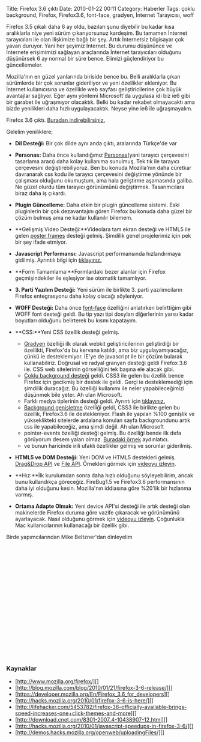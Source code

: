Title: Firefox 3.6 çıktı
Date: 2010-01-22 00:11
Category: Haberler
Tags: çoklu background, Firefox, Firefox3.6, font-face, gradyen, İnternet Tarayıcısı, woff

Firefox 3.5 çıkalı daha 6 ay oldu, bazıları şunu diyebilir bu kadar kısa
aralıklarla niye yeni sürüm çıkarıyorsunuz kardeşim. Bu tamamen İnternet
tarayıcıları ile olan ilişkimize bağlı bir şey. Artık İnternetsiz
bilgisayar çok yavan duruyor. Yani her şeyimiz İnternet. Bu durumu
düşününce ve İnternete erişimimizi sağlayan araçlarında İnternet
tarayıcıları olduğunu düşünürsek 6 ay normal bir süre bence. Elimizi
güçlendiriyor bu güncellemeler.

Mozilla'nın en güzel yanlarında biriside bence bu. Belli aralıklarla
çıkan sürümlerde bir çok sorunlar gideriliyor ve yeni özellikler
ekleniyor. Bu İnternet kullanıcısına ve özellikle web sayfası
geliştiricilerine çok büyük avantajlar sağlıyor. Eğer aynı yöntemi
Microsoft'da uygulasa idi biz ie6 gibi bir garabet ile uğraşmıyor
olacaktık. Belki bu kadar rekabet olmayacaktı ama bizde yenilikleri daha
hızlı uygulayacaktık. Neyse yine ie6 ile uğraşmayalım.

Firefox 3.6 çıktı. [Buradan indirebilirsiniz.][]

Gelelim yeniliklere;

-   **Dil Desteği:** Bir çok dilde aynı anda çıktı, aralarında Türkçe'de
    var
-   **Personas:** Daha önce kullandığımız [Personas][](yani tarayıcı
    çerçevesini tasarlama aracı) daha kolay kullanıma sunulmuş. Tek tık
    ile tarayıcı çerçevesini değiştirebiliyoruz. Ben bu konuda
    Mozilla'nın daha cüretkar davranarak css kodu ile tarayıcı
    çerçevesini değiştirme yönünde bir çalışması olduğunu okumuştum, ama
    hala geliştirme aşamasında galiba. Ne güzel olurdu tüm tarayıcı
    görünümünü değiştirmek. Tasarımcılara biraz daha iş çıkardı.
-   **Plugin Güncelleme:** Daha etkin bir plugin güncelleme sistemi.
    Eski pluginlerin bir çok dezavantajını gören Firefox bu konuda daha
    güzel bir çözüm bulmuş ama ne kadar kullanılır bilemem.
-   **Gelişmiş Video Desteği:**Videolara tam ekran desteği ve HTML5 ile
    gelen [poster frames][] desteği gelmiş. Şimdilik genel projelerimiz
    için pek bir şey ifade etmiyor.
-   **Javascript Performansı:** Javascript performansında hızlandırmaya
    gidilmiş. Ayrıntılı bilgi için [tıklayınız.][]
-   **Form Tamamlama:**Formlardaki bezer alanlar için Firefox
    geçmişindekiler ile eşleşiyor ise otomatik tamamlıyor.
-   **3. Parti Yazılım Desteği:** Yeni sürüm ile birlikte 3. parti
    yazılımcıların Firefox entegrasyonu daha kolay olacağı söyleniyor.
-   **WOFF Desteği:** Daha önce [font-face][] özelliğini anlatırken
    belirttiğim gibi WOFF font desteği geldi. Bu tip yazı tipi dosyları
    diğerlerinin yarısı kadar boyutları olduğunu belirterek bu kısmı
    kapatayım.
-   **CSS:**Yeni CSS özellik desteği gelmiş.
    -   [Gradyen][] özelliği ilk olarak webkit geliştiricilerinin
        geliştirdiği bir özellikti, Firefox'da bu kervana katıldı, ama
        biz uygulayamıyacağız, çünkü ie desteklemiyor. İE'ye de
        javascript ile bir çözüm bularak kullanabiliriz. Doğrusal ve
        radyal granyen desteği geldi Firefox 3.6 ile. CSS web
        sitelerinin görselliğini tek başına ele alacak gibi.
    -   [Çoklu background desteği][] geldi. CSS3 ile gelen bu özellik
        bence Firefox için gecikmiş bir destek ile geldi. Gerçi ie
        desteklemediği için şimdilik duracağız. Bu özelliği kullanımı
        ile neler yapabileceğimizi düşünmek bile yeter. Ah ulan
        Microsoft.
    -   Farklı medya tiplerinin desteği geldi. Ayrıntı için
        [tıklayınız.][1]
    -   [Background genişletme][] özelliği geldi, CSS3 ile birlikte
        gelen bu özellik, Firefox3.6 ile destekleniyor. Flash ile
        yapılan %100 genişlik ve yükseklikteki sitelerde ardalana
        konulan sayfa backgroundunu artık css ile yapabileceğiz, ama
        şimdi değil. Ah ulan Microsoft
    -   pointer-events özelliği desteği gelmiş. Bu özelliği bende ilk
        defa görüyorum desem yalan olmaz. [Buradaki örnek][]
        aydınlatıcı.
    -   ve bunun haricinde irili ufaklı özellikler gelmiş ve sorunlar
        giderilmiş.

-   **HTML5 ve DOM Desteği:** Yeni DOM ve HTML5 destekleri gelmiş.
    [Drag&Drop API][] ve [File API][]. Örnekleri görmek için [videoyu     izleyin][].
-   **Hız:**İlk kurulumdan sonra daha hızlı olduğunu söyleyebilirim,
    ancak bunu kullandıkça göreceğiz. FireBug1.5 ve Firefox3.6
    performansının daha iyi olduğunu kesin. Mozilla'nın iddiasına göre
    %20'lik bir hızlanma varmış.
-   **Ortama Adapte Olmak:** Yeni device API'si desteği ile artık
    desteği olan makinelerde Firefox duruma göre vazife çıkaracak ve
    görünümünü ayarlayacak. Nasıl olduğunu görmek için [videoyu     izleyin][2]. Çoğunlukla Mac kullanıcılarının kullanacağı bir özellik
    gibi.

Birde yapımcılarından Mike Beltzner'dan dinleyelim

<object width="480" height="295"><param name="movie" value="http://www.youtube.com/v/04Q9tuSaCYA&amp;hl=en_GB&amp;fs=1&amp;"></param><param name="allowFullScreen" value="true"></param><param name="allowscriptaccess" value="always"></param><embed src="http://www.youtube.com/v/04Q9tuSaCYA&amp;hl=en_GB&amp;fs=1&amp;" type="application/x-shockwave-flash" allowscriptaccess="always" allowfullscreen="true" width="480" height="295"></embed></object>

### Kaynaklar

-   [http://www.mozilla.org/firefox/][]
-   [http://blog.mozilla.com/blog/2010/01/21/firefox-3-6-release/][]
-   [https://developer.mozilla.org/En/Firefox_3.6_for_developers][]
-   [http://hacks.mozilla.org/2010/01/firefox-3-6-is-here/][]
-   [http://lifehacker.com/5453782/firefox-36-officially-available-brings-speed-increases-one+click-themes-and-more][]
-   [http://download.cnet.com/8301-2007_4-10438907-12.html][]
-   [http://hacks.mozilla.org/2010/01/javascript-speedups-in-firefox-3-6/][]
-   [http://demos.hacks.mozilla.org/openweb/uploadingFiles/][]

</p>

  [Buradan indirebilirsiniz.]: http://www.mozilla-europe.org/en/firefox/
    "Buradan indirebilirsiniz."
  [Personas]: http://www.getpersonas.com/ "Personas"
  [poster frames]: https://developer.mozilla.org/En/HTML/Element/Video
    "poster frames"
  [tıklayınız.]: http://hacks.mozilla.org/2010/01/javascript-speedups-in-firefox-3-6/
    "tıklayınız."
  [font-face]: http://www.fatihhayrioglu.com/font-face-kullanimi/
    "font-face"
  [Gradyen]: https://developer.mozilla.org/en/Using_gradients "Gradyen"
  [Çoklu background desteği]: https://developer.mozilla.org/en/CSS/Multiple_backgrounds
    "Çoklu background desteği"
  [1]: https://developer.mozilla.org/En/CSS/Media_queries#Mozilla-specific_media_features
    "tıklayınız."
  [Background genişletme]: https://developer.mozilla.org/en/CSS/Scaling_background_images
    "Background genişletme"
  [Buradaki örnek]: http://demos.hacks.mozilla.org/openweb/pointer-events/
    "Buradaki örnek"
  [Drag&Drop API]: http://demos.hacks.mozilla.org/openweb/uploadingFiles/
    "Drag&Drop API"
  [File API]: http://hacks.mozilla.org/2009/12/w3c-fileapi-in-firefox-3-6/
    "File API"
  [videoyu izleyin]: http://hacks.mozilla.org/2009/12/file-drag-and-drop-in-firefox-3-6/
    "videoyu izleyin"
  [2]: http://hacks.mozilla.org/2009/10/orientation-for-firefox/
    "videoyu izleyin"
  [http://www.mozilla.org/firefox/]: http://www.mozilla.org/firefox/
  [http://blog.mozilla.com/blog/2010/01/21/firefox-3-6-release/]: http://blog.mozilla.com/blog/2010/01/21/firefox-3-6-release/
  [https://developer.mozilla.org/En/Firefox_3.6_for_developers]: https://developer.mozilla.org/En/Firefox_3.6_for_developers
  [http://hacks.mozilla.org/2010/01/firefox-3-6-is-here/]: http://hacks.mozilla.org/2010/01/firefox-3-6-is-here/
  [http://lifehacker.com/5453782/firefox-36-officially-available-brings-speed-increases-one+click-themes-and-more]: http://lifehacker.com/5453782/firefox-36-officially-available-brings-speed-increases-one+click-themes-and-more
  [http://download.cnet.com/8301-2007_4-10438907-12.html]: http://download.cnet.com/8301-2007_4-10438907-12.html
  [http://hacks.mozilla.org/2010/01/javascript-speedups-in-firefox-3-6/]: http://hacks.mozilla.org/2010/01/javascript-speedups-in-firefox-3-6/
  [http://demos.hacks.mozilla.org/openweb/uploadingFiles/]: http://demos.hacks.mozilla.org/openweb/uploadingFiles/
